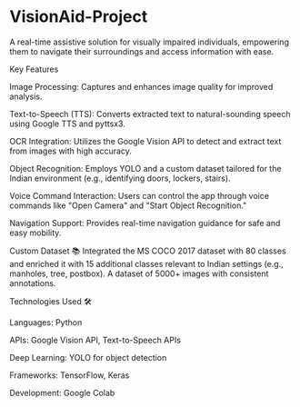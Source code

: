 # VisionAid-Project

A real-time assistive solution for visually impaired individuals, empowering them to navigate their surroundings and access information with ease.

Key Features



Image Processing: Captures and enhances image quality for improved analysis.


Text-to-Speech (TTS): Converts extracted text to natural-sounding speech using Google TTS and pyttsx3.


OCR Integration: Utilizes the Google Vision API to detect and extract text from images with high accuracy.


Object Recognition: Employs YOLO and a custom dataset tailored for the Indian environment (e.g., identifying doors, lockers, stairs).


Voice Command Interaction: Users can control the app through voice commands like "Open Camera" and "Start Object Recognition."

Navigation Support: Provides real-time navigation guidance for safe and easy mobility.


Custom Dataset 📚
Integrated the MS COCO 2017 dataset with 80 classes and enriched it with 15 additional classes relevant to Indian settings (e.g., manholes, tree, postbox).
A dataset of 5000+ images with consistent annotations.


Technologies Used 🛠️

Languages: Python

APIs: Google Vision API, Text-to-Speech APIs


Deep Learning: YOLO for object detection


Frameworks: TensorFlow, Keras


Development: Google Colab
